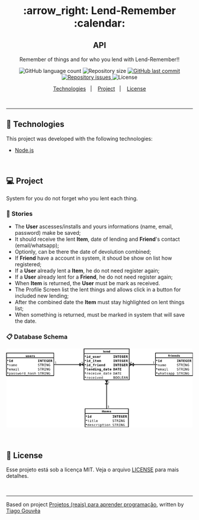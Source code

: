 <br/>

<h1 align="center">
  :arrow_right: Lend-Remember :calendar:
</h1>

<h2 align="center">API</h2>

<p align="center">Remember of things and for who you lend with Lend-Remember!!</p>

<p align="center">
  <img alt="GitHub language count" src="https://img.shields.io/github/languages/count/alefemoreira/lend-remember-api?color=blue">

  <img alt="Repository size" src="https://img.shields.io/github/repo-size/alefemoreira/lend-remember-api?color=blue">

  <a href="https://github.com/alefemoreira/lend-remember-api/commits/master">
    <img alt="GitHub last commit" src="https://img.shields.io/github/last-commit/alefemoreira/lend-remember-api?color=blue">
  </a>

  <a href="https://github.com/alefemoreira/lend-remember-api/issues">
    <img alt="Repository issues" src="https://img.shields.io/github/issues/alefemoreira/lend-remember-api?color=blue">
  </a>

  <img alt="License" src="https://img.shields.io/badge/license-MIT-brightgreen?color=blue">
</p>

<p align="center">
  <a href="#rocket-technologies">Technologies</a>&nbsp;&nbsp;&nbsp;|&nbsp;&nbsp;&nbsp;
  <a href="#computer-project">Project</a>&nbsp;&nbsp;&nbsp;|&nbsp;&nbsp;&nbsp;
  <a href="#memo-license">License</a>
</p>

<br/>

---

## :rocket: Technologies

This project was developed with the following technologies:

- [Node.js](https://nodejs.org/en/)

<br/>

## :computer: Project

System for you do not forget who you lent each thing.

### :scroll: Stories

- The **User** ascesses/installs and yours informations (name, email, password) make be saved;
- It should receive the lent **Item**, date of lending and **Friend**'s contact (email/whatsapp);
- Optionly, can be there the date of devolution combined;
- If **Friend** have a account in system, it shoud be show on list how registered;
- If a **User** already lent a **Item**, he do not need register again;
- If a **User** already lent for a **Friend**, he do not need register again;
- When **Item** is returned, the **User** must be mark as received.
- The Profile Screen list the lent things and allows click in a button for included new lending;
- After the combined date the **Item** must stay highlighted on lent things list;
- When something is returned, must be marked in system that will save the date.

### :clipboard: Database Schema

<p align="center">
  <img src="./.github/lendRememberDatabaseSchema.png"/>
</p>

<br/>

## :memo: License

Esse projeto está sob a licença MIT. Veja o arquivo [LICENSE](LICENSE) para mais detalhes.

<br/>

---

Based on project [Projetos (reais) para aprender programação](https://www.tiagogouvea.com.br/profissional/projetos-reais-aprender-programacao/), written by [Tiago Gouvêa](https://github.com/TiagoGouvea)
